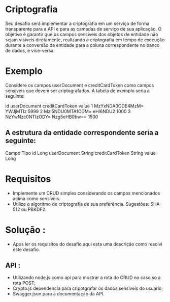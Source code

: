 # Criptografia
Seu desafio será implementar a criptografia em um serviço de forma transparente para a API e para as camadas de serviço de sua aplicação. O objetivo é garantir que os campos sensíveis dos objetos de entidade não sejam visíveis diretamente, realizando a criptografia em tempo de execução durante a conversão da entidade para a coluna correspondente no banco de dados, e vice-versa.

# Exemplo
Considere os campos userDocument e creditCardToken como campos sensíveis que devem ser criptografados. A tabela de exemplo seria a seguinte:

id	userDocument	creditCardToken	value
1	MzYxNDA3ODE4MzM=	YWJjMTIz	5999
2	MzI5NDU0MTA1ODM=	eHl6NDU2	1000
3	NzYwNzc0NTIzODY=	Nzg5eHB0bw==	1500

## A estrutura da entidade correspondente seria a seguinte:

Campo	Tipo
id	Long
userDocument	String
creditCardToken	String
value	Long

# Requisitos
- Implemente um CRUD simples considerando os campos mencionados acima como sensíveis.
- Utilize o algoritmo de criptografia de sua preferência. Sugestões: SHA-512 ou PBKDF2.


# Solução :
- Apos ler os requisitos do desafio aqui esta uma descrição como resolvi este desafio.

## API  :
- Utilizando node.js como api para mostrar a rota do CRUD no caso so a rota POST;
- Crypto.js dependencia para cripotgrafar os dados sensiveis do usuario;
- Swagger.json para a documentação da API.
